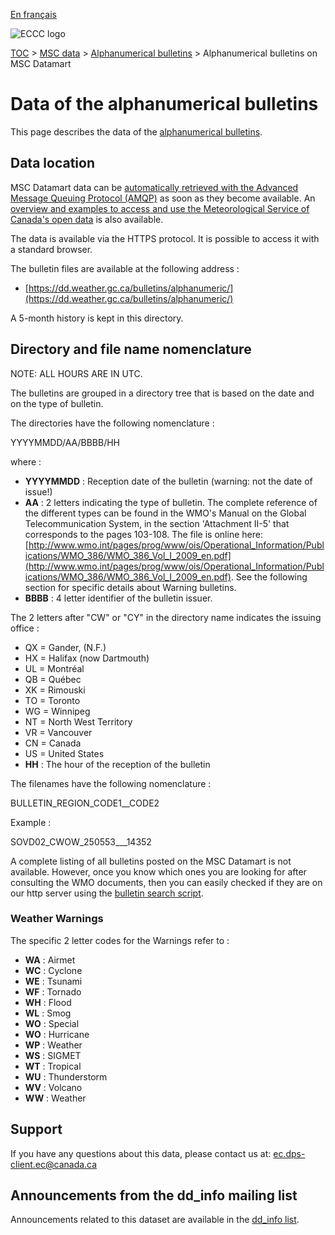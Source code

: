 [En français](readme_bulletins-datamart_fr.md)

![ECCC logo](../../img_eccc-logo.png)

[TOC](../../readme_en.md) > [MSC data](../readme_en.md) > [Alphanumerical bulletins](readme_bulletins_en.md) > Alphanumerical bulletins on MSC Datamart

# Data of the alphanumerical bulletins 

This page describes the data of the [alphanumerical bulletins](readme_bulletins_en.md).

## Data location

MSC Datamart data can be [automatically retrieved with the Advanced Message Queuing Protocol (AMQP)](../../msc-datamart/amqp_en.md) as soon as they become available. An [overview and examples to access and use the Meteorological Service of Canada's open data](../../usage/readme_en.md) is also available.

The data is available via the HTTPS protocol. It is possible to access it with a standard browser. 

The bulletin files are available at the following address :

* [https://dd.weather.gc.ca/bulletins/alphanumeric/](https://dd.weather.gc.ca/bulletins/alphanumeric/)

A 5-month history is kept in this directory.

## Directory and file name nomenclature 

NOTE: ALL HOURS ARE IN UTC.

The bulletins are grouped in a directory tree that is based on the date and on the type of bulletin.

The directories have the following nomenclature :

YYYYMMDD/AA/BBBB/HH

where :

* __YYYYMMDD__ : Reception date of the bulletin (warning: not the date of issue!)
* __AA__ : 2 letters indicating the type of bulletin. The complete reference of the different types can be found in the WMO's Manual on the Global Telecommunication System, in the section 'Attachment II-5' that corresponds to the pages 103-108. The file is online here: [http://www.wmo.int/pages/prog/www/ois/Operational_Information/Publications/WMO_386/WMO_386_Vol_I_2009_en.pdf](http://www.wmo.int/pages/prog/www/ois/Operational_Information/Publications/WMO_386/WMO_386_Vol_I_2009_en.pdf). See the following section for specific details about Warning bulletins.
* __BBBB__ : 4 letter identifier of the bulletin issuer. 

The 2 letters after "CW" or "CY" in the directory name indicates the issuing office :

   * QX = Gander, (N.F.) 
   * HX = Halifax (now Dartmouth)  
   * UL = Montréal  
   * QB = Québec 
   * XK = Rimouski  
   * TO = Toronto  
   * WG = Winnipeg  
   * NT = North West Territory  
   * VR = Vancouver  
   * CN = Canada  
   * US = United States 
* __HH__ : The hour of the reception of the bulletin

The filenames have the following nomenclature :

BULLETIN_REGION_CODE1__CODE2

Example :

SOVD02_CWOW_250553___14352

A complete listing of all bulletins posted on the MSC Datamart is not available. 
However, once you know which ones you are looking for after consulting the WMO documents, 
then you can easily checked if they are on our http server using the [bulletin search script](https://collaboration.cmc.ec.gc.ca/cmc/cmos/public_doc/msc-data/bulletins/CMC_Bulletin_Search_Help_en.pdf).

### Weather Warnings

The specific 2 letter codes for the Warnings refer to :

* __WA__ : Airmet
* __WC__ : Cyclone
* __WE__ : Tsunami
* __WF__ : Tornado
* __WH__ : Flood
* __WL__ : Smog
* __WO__ : Special
* __WO__ : Hurricane
* __WP__ : Weather
* __WS__ : SIGMET
* __WT__ : Tropical
* __WU__ : Thunderstorm
* __WV__ : Volcano
* __WW__ : Weather

## Support

If you have any questions about this data, please contact us at: [ec.dps-client.ec@canada.ca](mailto:ec.dps-client.ec@canada.ca)

## Announcements from the dd_info mailing list 

Announcements related to this dataset are available in the [dd_info list](https://comm.collab.science.gc.ca/mailman3/postorius/lists/dd_info.comm.collab.science.gc.ca/).

